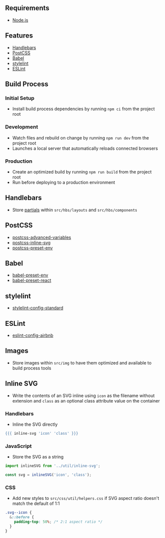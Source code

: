 ## Requirements
- [Node.js](https://nodejs.org/)

## Features
- [Handlebars](https://handlebarsjs.com/)
- [PostCSS](https://postcss.org/)
- [Babel](https://babeljs.io/)
- [stylelint](https://stylelint.io/)
- [ESLint](https://eslint.org/)

## Build Process

### Initial Setup
- Install build process dependencies by running `npm ci` from the project root

### Development
- Watch files and rebuild on change by running `npm run dev` from the project root
- Launches a local server that automatically reloads connected browsers

### Production
- Create an optimized build by running `npm run build` from the project root
- Run before deploying to a production environment

## Handlebars
- Store [partials](https://handlebarsjs.com/guide/partials.html) within `src/hbs/layouts` and `src/hbs/components`

## PostCSS
- [postcss-advanced-variables](https://github.com/jonathantneal/postcss-advanced-variables)
- [postcss-inline-svg](https://github.com/TrySound/postcss-inline-svg)
- [postcss-preset-env](https://preset-env.cssdb.org/)

## Babel
- [babel-preset-env](https://babeljs.io/docs/en/babel-preset-env)
- [babel-preset-react](https://babeljs.io/docs/en/babel-preset-react)

## stylelint
- [stylelint-config-standard](https://github.com/stylelint/stylelint-config-standard)

## ESLint
- [eslint-config-airbnb](https://github.com/airbnb/javascript/tree/master/packages/eslint-config-airbnb)

## Images
- Store images within `src/img` to have them optimized and available to build process tools

## Inline SVG
- Write the contents of an SVG inline using `icon` as the filename without extension and `class` as an optional class attribute value on the container

### Handlebars
- Inline the SVG directly

```handlebars
{{{ inline-svg 'icon' 'class' }}}
```

### JavaScript
- Store the SVG as a string

```javascript
import inlineSVG from '../util/inline-svg';

const svg = inlineSVG('icon', 'class');
```

### CSS
- Add new styles to `src/css/util/helpers.css` if SVG aspect ratio doesn't match the default of 1:1

```css
.svg--icon {
  &::before {
    padding-top: 50%; /* 2:1 aspect ratio */
  }
}
```
